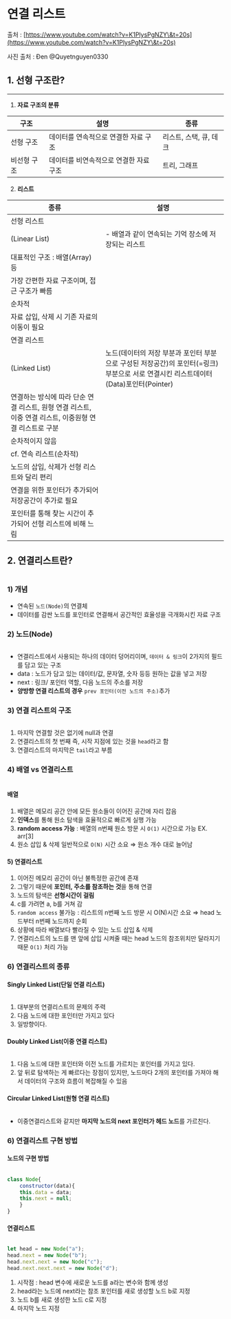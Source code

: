 # 연결 리스트

출처 : [https://www.youtube.com/watch?v=K1PlysPgNZY\&t=20s](https://www.youtube.com/watch?v=K1PlysPgNZY\&t=20s)

사진 출처 : Đen @Quyetnguyen0330

## 1. 선형 구조란?

***

1. **자료 구조의 분류**

| 구조     | 설명                    | 종류             |
| ------ | --------------------- | -------------- |
| 선형 구조  | 데이터를 연속적으로 연결한 자료 구조  | 리스트, 스택, 큐, 데크 |
| 비선형 구조 | 데이터를 비연속적으로 연결한 자료 구조 | 트리, 그래프        |

2. **리스트**

| 종류                                                           | 설명                                                                                |
| ------------------------------------------------------------ | --------------------------------------------------------------------------------- |
| 선형 리스트                                                       |                                                                                   |
| (Linear List)                                                | - 배열과 같이 연속되는 기억 장소에 저장되는 리스트                                                     |
| 대표적인 구조 : 배열(Array) 등                                        |                                                                                   |
| 가장 간편한 자료 구조이며, 접근 구조가 빠름                                    |                                                                                   |
| 순차적                                                          |                                                                                   |
| 자료 삽입, 삭제 시 기존 자료의 이동이 필요                                    |                                                                                   |
| 연결 리스트                                                       |                                                                                   |
| (Linked List)                                                | 노드(데이터의 저장 부분과 포인터 부분으로 구성된 저장공간)의 포인터(=링크) 부분으로 서로 연결시킨 리스트데이터(Data)포인터(Pointer) |
| 연결하는 방식에 따라 단순 연결 리스트, 원형 연결 리스트, 이중 연결 리스트, 이중원형 연결 리스트로 구분 |                                                                                   |
| 순차적이지 않음                                                     |                                                                                   |
| cf. 연속 리스트(순차적)                                              |                                                                                   |
| 노드의 삽입, 삭제가 선형 리스트와 달리 편리                                    |                                                                                   |
| 연결을 위한 포인터가 추가되어 저장공간이 추가로 필요                                |                                                                                   |
| 포인터를 통해 찾는 시간이 추가되어 선형 리스트에 비해 느림                            |                                                                                   |

## 2. 연결리스트란?

<figure><img src="../../.gitbook/assets/image (1) (1) (1) (1) (1) (1) (1) (1) (1) (1) (1) (1) (1) (1) (1) (1) (1) (1) (1) (1) (1) (1) (1) (1).png" alt=""><figcaption></figcaption></figure>

### 1) 개념

* 연속된 `노드(Node)`의 연결체
* 데이터를 감싼 노드를 포인터로 연결해서 공간적인 효율성을 극개화시킨 자료 구조

### 2) 노드(Node)

<figure><img src="../../.gitbook/assets/image (3) (1) (1) (1) (1) (1) (1) (1) (1) (1) (1) (1) (1).png" alt=""><figcaption></figcaption></figure>

* 연결리스트에서 사용되는 하나의 데이터 덩어리이며, `데이터 & 링크`이 2가지의 필드를 담고 있는 구조
* data : 노드가 담고 있는 데이터/값, 문자열, 숫자 등등 원하는 값을 넣고 저장
* next : 링크/ 포인터 역할, 다음 노드의 주소를 저장
* **양방향 연결 리스트의 경우** `prev 포인터(이전 노드의 주소)`추가

### 3) 연결 리스트의 구조

<figure><img src="../../.gitbook/assets/image (4) (1) (1) (1) (1) (1) (1) (1) (1) (1) (1).png" alt=""><figcaption></figcaption></figure>

1. 마지막 연결할 것은 없기에 null과 연결
2. 연결리스트의 첫 번째 즉, 시작 지점에 있는 것을 `head`라고 함
3. 연결리스트의 마지막은 `tail`라고 부름

### 4) 배열 vs 연결리스트

<figure><img src="../../.gitbook/assets/image (5) (1) (1) (1) (1) (1) (1).png" alt=""><figcaption></figcaption></figure>

#### 배열

1. 배열은 메모리 공간 안에 모든 원소들이 이어진 공간에 자리 잡음
2. **인덱스**를 통해 원소 탐색을 효율적으로 빠르게 실행 가능
3. **random access 가능** : 배열의 n번째 원소 방문 시 `O(1)` 시간으로 가능 EX. arr\[3]
4. 원소 삽입 & 삭제 일반적으로 `O(N)` 시간 소요 ⇒ 원소 개수 대로 늘어남

#### 5) 연결리스트

1. 이어진 메모리 공간이 아닌 불특정한 공간에 존재
2. 그렇기 때문에 **포인터, 주소를 참조하는 것**을 통해 연결
3. 노드의 탐색은 **선형시간이 걸림**
4. c를 가려면 a, b를 거쳐 감
5. `random access` 불가능 : 리스트의 n번째 노드 방문 시 O(N)시간 소요 ⇒ head 노드부터 n번째 노드까지 순회
6. 상황에 따라 배열보다 빨라질 수 있는 노드 삽입 & 삭제
7. 연결리스트의 노드를 맨 앞에 삽입 시켜줄 때는 head 노드의 참조위치만 달라지기 때문 `O(1)` 처리 가능

### 6) 연결리스트의 종류

#### Singly Linked List(단일 연결 리스트)

<figure><img src="../../.gitbook/assets/image (6) (1) (1) (1) (1) (1) (1).png" alt=""><figcaption></figcaption></figure>

1. 대부분의 연결리스트의 문제의 주력
2. 다음 노드에 대한 포인터만 가지고 있다
3. 일방향이다.

#### Doubly Linked List(이중 연결 리스트)

<figure><img src="../../.gitbook/assets/image (9) (1) (1) (1).png" alt=""><figcaption></figcaption></figure>

1. 다음 노드에 대한 포인터와 이전 노드를 가르치는 포인터를 가지고 있다.
2. 앞 뒤로 탐색하는 게 빠르다는 장점이 있지만, 노드마다 2개의 포인터를 가져야 해서 데이터의 구조와 흐름이 복잡해질 수 있음

#### Circular Linked List(원형 연결 리스트)

<figure><img src="../../.gitbook/assets/image (8) (1) (1) (1) (1).png" alt=""><figcaption></figcaption></figure>

* 이중연결리스트와 같지만 **마지막 노드의 next 포인터가 헤드 노드**를 가르친다.

### 6) 연결리스트 구현 방법

#### 노드의 구현 방법

<figure><img src="../../.gitbook/assets/image (10) (1) (1) (1).png" alt=""><figcaption></figcaption></figure>

```jsx
class Node{
	constructor(data){
	this.data = data;
	this.next = null;
	}
}
```

#### 연결리스트

<figure><img src="../../.gitbook/assets/image (11) (1) (1) (1).png" alt=""><figcaption></figcaption></figure>

```jsx
let head = new Node("a");
head.next = new Node("b");
head.next.next = new Node("c");
head.next.next.next = new Node("d");
```

1. 시작점 : head 변수에 새로운 노드를 a라는 변수와 함께 생성
2. head라는 노드에 next라는 참조 포인터를 새로 생성할 노드 b로 지정
3. 노드 b를 새로 생성한 노드 c로 지정
4. 마지막 노드 지정
